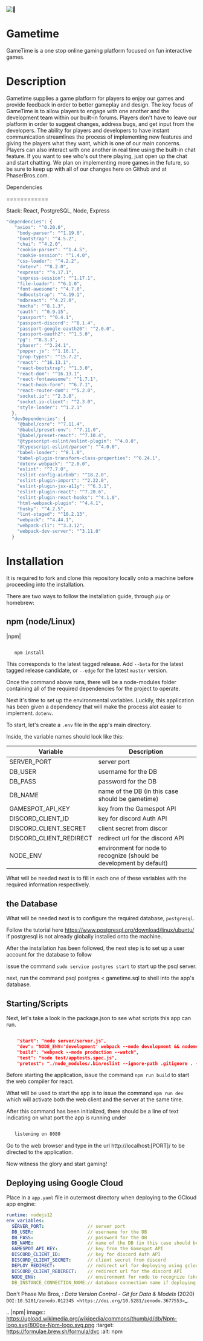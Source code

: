 ![🥾](https://github.com/dontphasemebros/game-app/blob/master/src/assets/Gametime%20Logo.png)

Gametime
============

GameTime is a one stop online gaming platform focused on fun interactive games.

Description
============

Gametime supplies a game platform for players to enjoy our games and provide feedback in order to better gameplay and design. The key focus of GameTime is to allow players to engage with one another and the development team within our built-in forums. Players don't have to leave our platform in order to suggest changes, address bugs, and get input from the developers. The ability for players and developers to have instant communication streamlines the process of implementing new features and giving the players what they want, which is one of our main concerns. Players can also interact with one another in real time using the built-in chat feature. If you want to see who's out there playing, just open up the chat and start chatting. We plan on implementing more games in the future, so be sure to keep up with all of our changes here on Github and at PhaserBros.com.


Dependencies

============

Stack: React, PostgreSQL, Node, Express

```javascript
"dependencies": {
   "axios": "^0.20.0",
    "body-parser": "^1.19.0",
    "bootstrap": "^4.5.2",
    "chai": "^4.2.0",
    "cookie-parser": "^1.4.5",
    "cookie-session": "^1.4.0",
    "css-loader": "^4.2.2",
    "dotenv": "^8.2.0",
    "express": "^4.17.1",
    "express-session": "^1.17.1",
    "file-loader": "^6.1.0",
    "font-awesome": "^4.7.0",
    "mdbootstrap": "^4.19.1",
    "mdbreact": "^4.27.0",
    "mocha": "^8.1.3",
    "oauth": "^0.9.15",
    "passport": "^0.4.1",
    "passport-discord": "^0.1.4",
    "passport-google-oauth20": "^2.0.0",
    "passport-oauth2": "^1.5.0",
    "pg": "^8.3.3",
    "phaser": "^3.24.1",
    "popper.js": "^1.16.1",
    "prop-types": "^15.7.2",
    "react": "^16.13.1",
    "react-bootstrap": "^1.3.0",
    "react-dom": "^16.13.1",
    "react-fontawesome": "^1.7.1",
    "react-hook-form": "^6.7.1",
    "react-router-dom": "^5.2.0",
    "socket.io": "^2.3.0",
    "socket.io-client": "^2.3.0",
    "style-loader": "^1.2.1"
  },
  "devDependencies": {
    "@babel/core": "^7.11.4",
    "@babel/preset-env": "^7.11.0",
    "@babel/preset-react": "^7.10.4",
    "@typescript-eslint/eslint-plugin": "^4.0.0",
    "@typescript-eslint/parser": "^4.0.0",
    "babel-loader": "^8.1.0",
    "babel-plugin-transform-class-properties": "^6.24.1",
    "dotenv-webpack": "^2.0.0",
    "eslint": "^7.7.0",
    "eslint-config-airbnb": "^18.2.0",
    "eslint-plugin-import": "^2.22.0",
    "eslint-plugin-jsx-a11y": "^6.3.1",
    "eslint-plugin-react": "^7.20.6",
    "eslint-plugin-react-hooks": "^4.1.0",
    "html-webpack-plugin": "^4.4.1",
    "husky": "^4.2.5",
    "lint-staged": "^10.2.13",
    "webpack": "^4.44.1",
    "webpack-cli": "^3.3.12",
    "webpack-dev-server": "^3.11.0"
  }
```


Installation
============

It is required to fork and clone this repository locally onto a machine before proceeding into the installation.

There are two ways to follow the installation guide, through ``pip`` or homebrew:

npm (node/Linux)
----------------------

|npm|

```bash

   npm install
```
This corresponds to the latest tagged release.
Add ``--beta`` for the latest tagged release candidate,
or ``--edge`` for the latest ``master`` version.

Once the command above runs, there will be a node-modules folder containing all of the required dependencies for the project to operate.

Next it's time to set up the environmental variables. Luckily, this application has been given a dependency that will make the process alot
easier to implement. ``dotenv``.

To start, let's create a ``.env`` file in the app's main directory.

Inside, the variable names should look like this:


Variable | Description
------------ | -------------
  SERVER_PORT| server port
  DB_USER| username for the DB
  DB_PASS| password for the DB
  DB_NAME| name of the DB (in this case should be gametime)
  GAMESPOT_API_KEY| key from the Gamespot API
  DISCORD_CLIENT_ID| key for discord Auth API
  DISCORD_CLIENT_SECRET| client secret from discor
  DISCORD_CLIENT_REDIRECT| redirect url for the discord API
  NODE_ENV| environment for node to recognize (should be development by default)
  
What will be needed next is to fill in each one of these variables with the required information respectively.



the Database
----------------------

What will be needed next is to configure the required database, ``postgresql``.

Follow the tutorial here https://www.postgresql.org/download/linux/ubuntu/ if postgresql is not
already globally installed onto the machine.

After the installation has been followed, the next step is to set up a user account for the database to follow

issue the command ``sudo service postgres start`` to start up the psql server.

next, run the command psql postgres < gametime.sql to shell into the app's database.




Starting/Scripts
----------------------

Next, let's take a look in the package.json to see what scripts this app can run.

```json

    "start": "node server/server.js",
    "dev": "NODE_ENV='development' webpack --mode development && nodemon server/server.js",
    "build": "webpack --mode production --watch",
    "test": "node test/apptests.spec.js",
    "pretest": "./node_modules/.bin/eslint --ignore-path .gitignore . --fix"
```
Before starting the application, issue the command ``npm run build`` to start the web compiler for react.

What will be used to start the app is to issue the command ``npm run dev`` which will activate both the web client and the server at the same time.

After this command has been initialized, there should be a line of text indicating on what port the app is running under

```bash

   listening on 8080
```
Go to the web browser and type in the url http://localhost:[PORT]/ to be directed to the application.

Now witness the glory and start gaming!

Deploying using Google Cloud
------------------------------------

Place in a ``app.yaml`` file in outermost directory when deploying to the GCloud app engine:

```yaml
runtime: nodejs12
env_variables:
  SERVER_PORT:                // server port
  DB_USER:                    // username for the DB
  DB_PASS:                    // password for the DB
  DB_NAME:                    // name of the DB (in this case should be gametime)
  GAMESPOT_API_KEY:           // key from the Gamespot API
  DISCORD_CLIENT_ID:          // key for discord Auth API
  DISCORD_CLIENT_SECRET:      // client secret from discord
  DEPLOY_REDIRECT:            // redirect url for deploying using gcloud
  DISCORD_CLIENT_REDIRECT:    // redirect url for the discord API
  NODE_ENV:                   // environment for node to recognize (should be development by default)
  DB_INSTANCE_CONNECTION_NAME:// database connection name if deploying using gcloud
```

Don't Phase Me Bros, *: Data Version Control - Git for Data & Models* (2020)
`DOI:10.5281/zenodo.012345 <https://doi.org/10.5281/zenodo.3677553>`_.

.. |npm| image:: https://upload.wikimedia.org/wikipedia/commons/thumb/d/db/Npm-logo.svg/800px-Npm-logo.svg.png
   :target: https://formulae.brew.sh/formula/dvc
   :alt: npm
 
